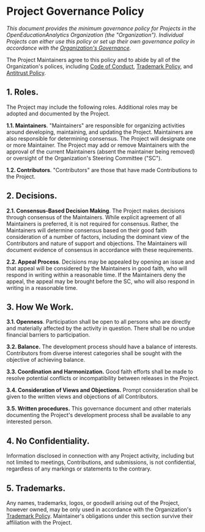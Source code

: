 # Project Governance Policy

*This document provides the minimum governance policy for Projects in the OpenEducationAnalytics Organization (the "Organization"). Individual Projects can either use this policy or set up their own governance policy in accordance with the [Organization's Governance](./ORG-GOVERNANCE.md).*

The Project Maintainers agree to this policy and to abide by all of the Organization's polices, including
[Code of Conduct](./code-of-conduct.md),
[Trademark Policy](./trademarks.md), and
[Antitrust Policy](./antitrust-policy.md).

## 1.	Roles.

The Project may include the following roles. Additional roles may be adopted and documented by the Project.

**1.1.	Maintainers**. "Maintainers" are responsible for organizing activities around developing, maintaining, and updating the Project. Maintainers are also responsible for determining consensus. The Project will designate one or more Maintainer. The Project may add or remove Maintainers with the approval of the current Maintainers (absent the maintainer being removed) or oversight of the Organization's Steering Committee ("SC").

**1.2.	Contributors**. "Contributors" are those that have made Contributions to the Project.

## 2.	Decisions.

**2.1.	Consensus-Based Decision Making**. The Project makes decisions through consensus of the Maintainers. While explicit agreement of all Maintainers is preferred, it is not required for consensus. Rather, the Maintainers will determine consensus based on their good faith consideration of a number of factors, including the dominant view of the Contributors and nature of support and objections. The Maintainers will document evidence of consensus in accordance with these requirements.

**2.2.	Appeal Process**. Decisions may be appealed by opening an issue and that appeal will be considered by the Maintainers in good faith, who will respond in writing within a reasonable time. If the Maintainers deny the appeal, the appeal may be brought before the SC, who will also respond in writing in a reasonable time.

## 3.	How We Work.

**3.1.	Openness**. Participation shall be open to all persons who are directly and materially affected by the activity in question. There shall be no undue financial barriers to participation.

**3.2.	Balance.**  The development process should have a balance of interests. Contributors from diverse interest categories shall be sought with the objective of achieving balance.

**3.3.	Coordination and Harmonization.** Good faith efforts shall be made to resolve potential conflicts or incompatibility between releases in the Project.

**3.4.	Consideration of Views and Objections.** Prompt consideration shall be given to the written views and objections of all Contributors.

**3.5.	Written procedures.** This governance document and other materials documenting the Project's development process shall be available to any interested person.

## 4. No Confidentiality.

Information disclosed in connection with any Project activity, including but not limited to meetings, Contributions, and submissions, is not confidential, regardless of any markings or statements to the contrary.

## 5. Trademarks.

Any names, trademarks, logos, or goodwill arising out of the Project, however owned, may be only used in accordance with the Organization's [Trademark Policy](./trademarks.md). Maintainer's obligations under this section survive their affiliation with the Project.
